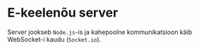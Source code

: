 # E-keelenõu server

Server jookseb ```Node.js```-is ja kahepoolne kommunikatsioon käib
WebSocket-i kaudu (```Socket.io```).
